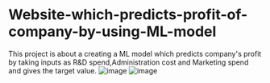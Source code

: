 # Website-which-predicts-profit-of-company-by-using-ML-model
This project is about a creating a ML model which predicts company's profit by taking inputs as R&D spend,Administration cost and Marketing spend and gives the target value.
![image](https://user-images.githubusercontent.com/48619691/173105764-9d82a4b7-77d3-4541-8cd5-1f47d4eab3fe.png)
![image](https://user-images.githubusercontent.com/48619691/173105827-9fe38212-ed4c-420b-8537-5e5afae0e932.png)
